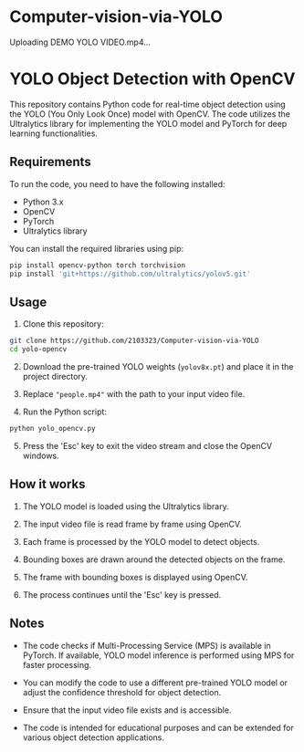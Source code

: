 # Computer-vision-via-YOLO

Uploading DEMO YOLO VIDEO.mp4…

# YOLO Object Detection with OpenCV

This repository contains Python code for real-time object detection using the YOLO (You Only Look Once) model with OpenCV. The code utilizes the Ultralytics library for implementing the YOLO model and PyTorch for deep learning functionalities.

## Requirements

To run the code, you need to have the following installed:

- Python 3.x
- OpenCV
- PyTorch
- Ultralytics library

You can install the required libraries using pip:

```bash
pip install opencv-python torch torchvision
pip install 'git+https://github.com/ultralytics/yolov5.git'
```

## Usage

1. Clone this repository:

```bash
git clone https://github.com/2103323/Computer-vision-via-YOLO
cd yolo-opencv
```

2. Download the pre-trained YOLO weights (`yolov8x.pt`) and place it in the project directory.

3. Replace `"people.mp4"` with the path to your input video file.

4. Run the Python script:

```bash
python yolo_opencv.py
```

5. Press the 'Esc' key to exit the video stream and close the OpenCV windows.

## How it works

1. The YOLO model is loaded using the Ultralytics library.

2. The input video file is read frame by frame using OpenCV.

3. Each frame is processed by the YOLO model to detect objects.

4. Bounding boxes are drawn around the detected objects on the frame.

5. The frame with bounding boxes is displayed using OpenCV.

6. The process continues until the 'Esc' key is pressed.

## Notes

- The code checks if Multi-Processing Service (MPS) is available in PyTorch. If available, YOLO model inference is performed using MPS for faster processing.

- You can modify the code to use a different pre-trained YOLO model or adjust the confidence threshold for object detection.

- Ensure that the input video file exists and is accessible.

- The code is intended for educational purposes and can be extended for various object detection applications.
